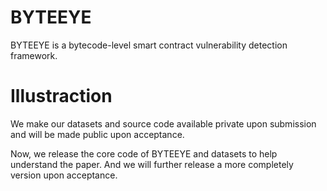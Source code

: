 # BYTEEYE
BYTEEYE is a bytecode-level smart contract vulnerability detection framework.

# Illustraction
We make our datasets and source code available private upon submission and will be made public upon acceptance.

Now, we release the core code of BYTEEYE and datasets to help understand the paper. And we will further release a more completely version upon acceptance.
